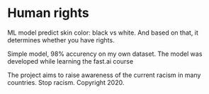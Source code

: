 # Human rights
ML model predict skin color: black vs white.
And based on that, it determines whether you have rights.

Simple model, 98% accurency on my own dataset.
The model was developed while learning the fast.ai course 
 
The project aims to raise awareness of the current racism in many countries. Stop racism.
Copyright 2020.
